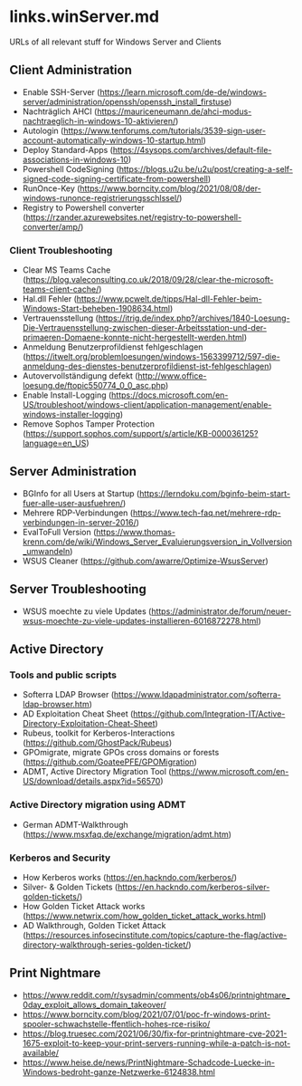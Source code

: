 # links.winServer.md
URLs of all relevant stuff for Windows Server and Clients


## Client Administration
 - Enable SSH-Server (https://learn.microsoft.com/de-de/windows-server/administration/openssh/openssh_install_firstuse)
 - Nachträglich AHCI (https://mauriceneumann.de/ahci-modus-nachtraeglich-in-windows-10-aktivieren/)
 - Autologin (https://www.tenforums.com/tutorials/3539-sign-user-account-automatically-windows-10-startup.html)
 - Deploy Standard-Apps (https://4sysops.com/archives/default-file-associations-in-windows-10)
 - Powershell CodeSigning (https://blogs.u2u.be/u2u/post/creating-a-self-signed-code-signing-certificate-from-powershell)
 - RunOnce-Key (https://www.borncity.com/blog/2021/08/08/der-windows-runonce-registrierungsschlssel/)
 - Registry to Powershell converter (https://rzander.azurewebsites.net/registry-to-powershell-converter/amp/) 

### Client Troubleshooting
 - Clear MS Teams Cache (https://blog.valeconsulting.co.uk/2018/09/28/clear-the-microsoft-teams-client-cache/)
 - Hal.dll Fehler (https://www.pcwelt.de/tipps/Hal-dll-Fehler-beim-Windows-Start-beheben-1908634.html)
 - Vertrauensstellung (https://itrig.de/index.php?/archives/1840-Loesung-Die-Vertrauensstellung-zwischen-dieser-Arbeitsstation-und-der-primaeren-Domaene-konnte-nicht-hergestellt-werden.html)
 - Anmeldung Benutzerprofildienst fehlgeschlagen (https://itwelt.org/problemloesungen/windows-1563399712/597-die-anmeldung-des-dienstes-benutzerprofildienst-ist-fehlgeschlagen)
 - Autovervollständigung defekt (http://www.office-loesung.de/ftopic550774_0_0_asc.php)
 - Enable Install-Logging (https://docs.microsoft.com/en-US/troubleshoot/windows-client/application-management/enable-windows-installer-logging)
 - Remove Sophos Tamper Protection (https://support.sophos.com/support/s/article/KB-000036125?language=en_US)

## Server Administration
 - BGInfo for all Users at Startup (https://lerndoku.com/bginfo-beim-start-fuer-alle-user-ausfuehren/)
 - Mehrere RDP-Verbindungen (https://www.tech-faq.net/mehrere-rdp-verbindungen-in-server-2016/)
 - EvalToFull Version (https://www.thomas-krenn.com/de/wiki/Windows_Server_Evaluierungsversion_in_Vollversion_umwandeln)
 - WSUS Cleaner (https://github.com/awarre/Optimize-WsusServer)

## Server Troubleshooting
 - WSUS moechte zu viele Updates (https://administrator.de/forum/neuer-wsus-moechte-zu-viele-updates-installieren-6016872278.html)

## Active Directory
### Tools and public scripts
 - Softerra LDAP Browser (https://www.ldapadministrator.com/softerra-ldap-browser.htm)
 - AD Exploitation Cheat Sheet (https://github.com/Integration-IT/Active-Directory-Exploitation-Cheat-Sheet)
 - Rubeus, toolkit for Kerberos-Interactions (https://github.com/GhostPack/Rubeus)
 - GPOmigrate, migrate GPOs cross domains or forests (https://github.com/GoateePFE/GPOMigration)
 - ADMT, Active Directory Migration Tool (https://www.microsoft.com/en-US/download/details.aspx?id=56570)

### Active Directory migration using ADMT
- German ADMT-Walkthrough (https://www.msxfaq.de/exchange/migration/admt.htm)

### Kerberos and Security
 - How Kerberos works (https://en.hackndo.com/kerberos/)
 - Silver- & Golden Tickets (https://en.hackndo.com/kerberos-silver-golden-tickets/)
 - How Golden Ticket Attack works (https://www.netwrix.com/how_golden_ticket_attack_works.html)
 - AD Walkthrough, Golden Ticket Attack (https://resources.infosecinstitute.com/topics/capture-the-flag/active-directory-walkthrough-series-golden-ticket/)

## Print Nightmare
 - https://www.reddit.com/r/sysadmin/comments/ob4s06/printnightmare_0day_exploit_allows_domain_takeover/
 - https://www.borncity.com/blog/2021/07/01/poc-fr-windows-print-spooler-schwachstelle-ffentlich-hohes-rce-risiko/
 - https://blog.truesec.com/2021/06/30/fix-for-printnightmare-cve-2021-1675-exploit-to-keep-your-print-servers-running-while-a-patch-is-not-available/
 - https://www.heise.de/news/PrintNightmare-Schadcode-Luecke-in-Windows-bedroht-ganze-Netzwerke-6124838.html